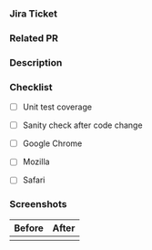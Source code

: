 ### Jira Ticket

### Related PR

### Description



### Checklist
- [ ] Unit test coverage
- [ ] Sanity check after code change
- [ ] Google Chrome
- [ ] Mozilla 
- [ ] Safari


### Screenshots
| Before | After |
|--------|-------|
| <img>  | <img> |
